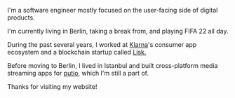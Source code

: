 I'm a software engineer mostly focused on the user-facing side of digital products.

I'm currently living in Berlin, taking a break from, and playing FIFA 22 all day.

During the past several years, I worked at [Klarna](https://klarna.com)'s consumer app ecosystem and a blockchain startup called [Lisk.](https://lisk.io)

Before moving to Berlin, I lived in Istanbul and built cross-platform media streaming apps for [putio](https://put.io), which I'm still a part of.

Thanks for visiting my website!

